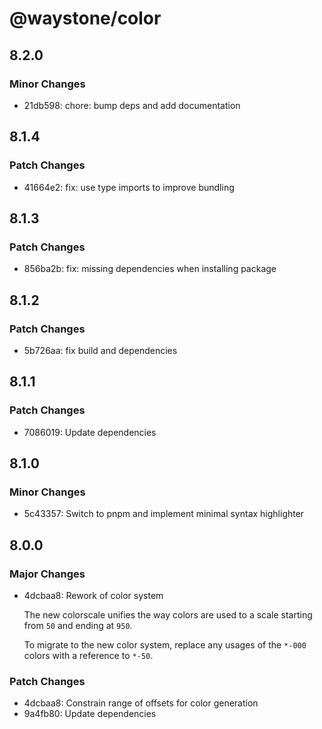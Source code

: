 # @waystone/color

## 8.2.0

### Minor Changes

- 21db598: chore: bump deps and add documentation

## 8.1.4

### Patch Changes

- 41664e2: fix: use type imports to improve bundling

## 8.1.3

### Patch Changes

- 856ba2b: fix: missing dependencies when installing package

## 8.1.2

### Patch Changes

- 5b726aa: fix build and dependencies

## 8.1.1

### Patch Changes

- 7086019: Update dependencies

## 8.1.0

### Minor Changes

- 5c43357: Switch to pnpm and implement minimal syntax highlighter

## 8.0.0

### Major Changes

- 4dcbaa8: Rework of color system

  The new colorscale unifies the way colors are used to a scale starting from `50`
  and ending at `950`.

  To migrate to the new color system, replace any usages of the `*-000` colors
  with a reference to `*-50`.

### Patch Changes

- 4dcbaa8: Constrain range of offsets for color generation
- 9a4fb80: Update dependencies
